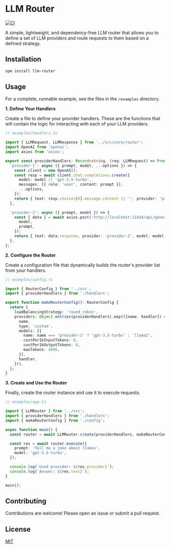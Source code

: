 
# LLM Router

[![CI](https://github.com/YOUR_USERNAME/YOUR_REPOSITORY/actions/workflows/ci.yml/badge.svg)](https://github.com/YOUR_USERNAME/YOUR_REPOSITORY/actions/workflows/ci.yml)

A simple, lightweight, and dependency-free LLM router that allows you to define a set of LLM providers and route requests to them based on a defined strategy.

## Installation

```bash
npm install llm-router
```

## Usage

For a complete, runnable example, see the files in the `/examples` directory.

**1. Define Your Handlers**

Create a file to define your provider handlers. These are the functions that will contain the logic for interacting with each of your LLM providers.

```typescript
// examples/handlers.ts

import { LLMRequest, LLMResponse } from '../src/core/router';
import OpenAI from 'openai';
import axios from 'axios';

export const providerHandlers: Record<string, (req: LLMRequest) => Promise<LLMResponse>> = {
  'provider-1': async ({ prompt, model, ...options }) => {
    const client = new OpenAI();
    const resp = await client.chat.completions.create({
      model: model || 'gpt-3.5-turbo',
      messages: [{ role: 'user', content: prompt }],
      ...options,
    });
    return { text: resp.choices[0].message.content || '', provider: 'provider-1', model: model || 'gpt-3.5-turbo' };
  },

  'provider-2': async ({ prompt, model }) => {
    const { data } = await axios.post('http://localhost:11434/api/generate', {
      model,
      prompt,
    });
    return { text: data.response, provider: 'provider-2', model: model || 'llama2' };
  },
};
```

**2. Configure the Router**

Create a configuration file that dynamically builds the router's provider list from your handlers.

```typescript
// examples/config.ts

import { RouterConfig } from '../src';
import { providerHandlers } from './handlers';

export function makeRouterConfig(): RouterConfig {
  return {
    loadBalancingStrategy: 'round_robin',
    providers: Object.entries(providerHandlers).map(([name, handler]) => ({
      name,
      type: 'custom',
      models: [{
        name: name === 'provider-1' ? 'gpt-3.5-turbo' : 'llama2',
        costPer1kInputTokens: 0,
        costPer1kOutputTokens: 0,
        maxTokens: 4096,
      }],
      handler,
    })),
  };
}
```

**3. Create and Use the Router**

Finally, create the router instance and use it to execute requests.

```typescript
// examples/app.ts

import { LLMRouter } from '../src';
import { providerHandlers } from './handlers';
import { makeRouterConfig } from './config';

async function main() {
  const router = await LLMRouter.create(providerHandlers, makeRouterConfig);

  const res = await router.execute({
    prompt: 'Tell me a joke about llamas',
    model: 'gpt-3.5-turbo',
  });

  console.log(`Used provider: ${res.provider}`);
  console.log(`Answer: ${res.text}`);
}

main();
```

## Contributing

Contributions are welcome! Please open an issue or submit a pull request.

## License

[MIT](LICENSE)
